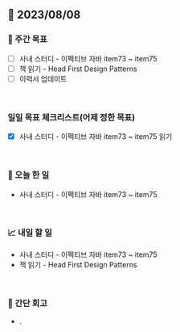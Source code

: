 ## 📅 2023/08/08


### 👏 주간 목표

- [ ] 사내 스터디 - 이펙티브 자바 item73 ~ item75
- [ ] 책 읽기 - Head First Design Patterns
- [ ] 이력서 업데이트

<br/>

### 일일 목표 체크리스트(어제 정한 목표)

- [x] 사내 스터디 - 이펙티브 자바 item73 ~ item75 읽기

<br/>

### 💯 오늘 한 일

- 사내 스터디 - 이펙티브 자바 item73 ~ item75

<br/>

### 📈 내일 할 일

- 사내 스터디 - 이펙티브 자바 item73 ~ item75
- 책 읽기 - Head First Design Patterns

<br/>

### 🤔 간단 회고

- .
 
